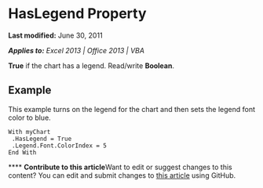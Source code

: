 
# HasLegend Property

 **Last modified:** June 30, 2011

 _**Applies to:** Excel 2013 | Office 2013 | VBA_

 **True** if the chart has a legend. Read/write **Boolean**.


## Example

This example turns on the legend for the chart and then sets the legend font color to blue.


```
With myChart 
 .HasLegend = True 
 .Legend.Font.ColorIndex = 5 
End With
```


****   **Contribute to this article**Want to edit or suggest changes to this content? You can edit and submit changes to  [this article](https://github.com/jhershey00/VBA_Excel_Test/OpenXMLCon/articles/b4dbef39-9d83-2f6e-fe06-8ca38cceeeec.md) using GitHub.

